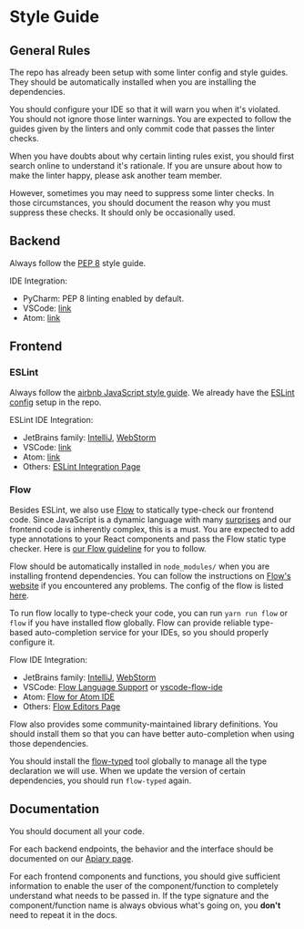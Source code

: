# Style Guide

## General Rules

The repo has already been setup with some linter config and style guides. They should be 
automatically installed when you are installing the dependencies.

You should configure your IDE so that it will warn you when it's violated. You should not ignore
those linter warnings. You are expected to follow the guides given by the linters and only commit 
code that passes the linter checks.

When you have doubts about why certain linting rules exist, you should first search online to
understand it's rationale. If you are unsure about how to make the linter happy, please ask another
team member.

However, sometimes you may need to suppress some linter checks. In those circumstances, you should
document the reason why you must suppress these checks. It should only be occasionally used.

## Backend

Always follow the [PEP 8](https://www.python.org/dev/peps/pep-0008/) style guide.

IDE Integration:

- PyCharm: PEP 8 linting enabled by default.
- VSCode: [link](https://code.visualstudio.com/docs/python/linting)
- Atom: [link](https://atom.io/packages/pep8)

## Frontend

### ESLint

Always follow the [airbnb JavaScript style guide](https://github.com/airbnb/javascript). We already
have the [ESLint](https://eslint.org) [config](../.eslintrc) setup in the repo.

ESLint IDE Integration:

- JetBrains family: [IntelliJ](https://www.jetbrains.com/help/idea/eslint.html),
  [WebStorm](https://www.jetbrains.com/help/webstorm/eslint.html)
- VSCode: [link](https://marketplace.visualstudio.com/items?itemName=dbaeumer.vscode-eslint)
- Atom: [link](https://atom.io/packages/linter-eslint)
- Others: [ESLint Integration Page](https://eslint.org/docs/user-guide/integrations)

### Flow

Besides ESLint, we also use [Flow](https://flow.org) to statically type-check our frontend code. 
Since JavaScript is a dynamic language with many 
[surprises](https://charlieharvey.org.uk/page/javascript_the_weird_parts) and our frontend code is
inherently complex, this is a must. You are expected to add type annotations to your React
components and pass the Flow static type checker. Here is [our Flow guideline](flow-guide.md) for 
you to follow.

Flow should be automatically installed in `node_modules/` when you are installing frontend
dependencies. You can follow the instructions on [Flow's website](https://flow.org/en/docs/install/)
if you encountered any problems. The config of the flow is listed [here](../frontend/.flowconfig).

To run flow locally to type-check your code, you can run `yarn run flow` or `flow` if you have
installed flow globally. Flow can provide reliable type-based auto-completion service for your IDEs,
so you should properly configure it.

Flow IDE Integration:

- JetBrains family: [IntelliJ](https://www.jetbrains.com/help/idea/using-the-flow-type-checker.html),
  [WebStorm](https://www.jetbrains.com/help/webstorm/using-the-flow-type-checker.html)
- VSCode: [Flow Language Support](https://marketplace.visualstudio.com/items?itemName=flowtype.flow-for-vscode) 
  or [vscode-flow-ide](https://marketplace.visualstudio.com/items?itemName=gcazaciuc.vscode-flow-ide)
- Atom: [Flow for Atom IDE](https://atom.io/packages/ide-flowtype)
- Others: [Flow Editors Page](https://flow.org/en/docs/editors/)

Flow also provides some community-maintained library definitions. You should install them so that
you can have better auto-completion when using those dependencies. 

You should install the [flow-typed](https://github.com/flow-typed/flow-typed) tool globally to
manage all the type declaration we will use. When we update the version of certain dependencies,
you should run `flow-typed` again.

## Documentation

You should document all your code. 

For each backend endpoints, the behavior and the interface should be documented on our 
[Apiary page](https://samwise.docs.apiary.io/).

For each frontend components and functions, you should give sufficient information to enable the
user of the component/function to completely understand what needs to be passed in. If the type
signature and the component/function name is always obvious what's going on, you **don't** need to
repeat it in the docs.
